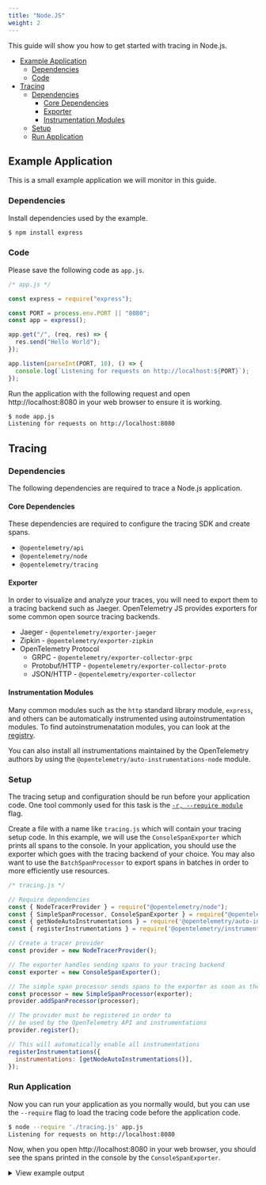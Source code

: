 ```yaml
---
title: "Node.JS"
weight: 2
---
```


This guide will show you how to get started with tracing in Node.js.

- [Example Application](#example-application)
  - [Dependencies](#dependencies)
  - [Code](#code)
- [Tracing](#tracing)
  - [Dependencies](#dependencies-1)
    - [Core Dependencies](#core-dependencies)
    - [Exporter](#exporter)
    - [Instrumentation Modules](#instrumentation-modules)
  - [Setup](#setup)
  - [Run Application](#run-application)

## Example Application

This is a small example application we will monitor in this guide.

### Dependencies

Install dependencies used by the example.

```sh
$ npm install express
```

### Code

Please save the following code as `app.js`.

```javascript
/* app.js */

const express = require("express");

const PORT = process.env.PORT || "8080";
const app = express();

app.get("/", (req, res) => {
  res.send("Hello World");
});

app.listen(parseInt(PORT, 10), () => {
  console.log(`Listening for requests on http://localhost:${PORT}`);
});
```

Run the application with the following request and open http://localhost:8080 in your web browser to ensure it is working.

```sh
$ node app.js
Listening for requests on http://localhost:8080
```

## Tracing

### Dependencies

The following dependencies are required to trace a Node.js application.

#### Core Dependencies

These dependencies are required to configure the tracing SDK and create spans.

- `@opentelemetry/api`
- `@opentelemetry/node`
- `@opentelemetry/tracing`

#### Exporter

In order to visualize and analyze your traces, you will need to export them to a tracing backend such as Jaeger. OpenTelemetry JS provides exporters for some common open source tracing backends.

- Jaeger - `@opentelemetry/exporter-jaeger`
- Zipkin - `@opentelemetry/exporter-zipkin`
- OpenTelemetry Protocol
    - GRPC - `@opentelemetry/exporter-collector-grpc`
    - Protobuf/HTTP - `@opentelemetry/exporter-collector-proto`
    - JSON/HTTP - `@opentelemetry/exporter-collector`

#### Instrumentation Modules

Many common modules such as the `http` standard library module, `express`, and others can be automatically instrumented using autoinstrumentation modules. To find autoinstrumenatation modules, you can look at the [registry](https://opentelemetry.io/registry/?language=js&component=instrumentation#).

You can also install all instrumentations maintained by the OpenTelemetry authors by using the `@opentelemetry/auto-instrumentations-node` module.

### Setup

The tracing setup and configuration should be run before your application code. One tool commonly used for this task is the [`-r, --require module`](https://nodejs.org/api/cli.html#cli_r_require_module) flag.

Create a file with a name like `tracing.js` which will contain your tracing setup code. In this example, we will use the `ConsoleSpanExporter` which prints all spans to the console. In your application, you should use the exporter which goes with the tracing backend of your choice. You may also want to use the `BatchSpanProcessor` to export spans in batches in order to more efficiently use resources.

```javascript
/* tracing.js */

// Require dependencies
const { NodeTracerProvider } = require("@opentelemetry/node");
const { SimpleSpanProcessor, ConsoleSpanExporter } = require("@opentelemetry/tracing");
const { getNodeAutoInstrumentations } = require('@opentelemetry/auto-instrumentations-node');
const { registerInstrumentations } = require('@opentelemetry/instrumentation');

// Create a tracer provider
const provider = new NodeTracerProvider();

// The exporter handles sending spans to your tracing backend
const exporter = new ConsoleSpanExporter();

// The simple span processor sends spans to the exporter as soon as they are ended.
const processor = new SimpleSpanProcessor(exporter);
provider.addSpanProcessor(processor);

// The provider must be registered in order to
// be used by the OpenTelemetry API and instrumentations
provider.register();

// This will automatically enable all instrumentations
registerInstrumentations({
  instrumentations: [getNodeAutoInstrumentations()],
});
```

### Run Application

Now you can run your application as you normally would, but you can use the `--require` flag to load the tracing code before the application code.

```sh
$ node --require './tracing.js' app.js
Listening for requests on http://localhost:8080
```

Now, when you open http://localhost:8080 in your web browser, you should see the spans printed in the console by the `ConsoleSpanExporter`.

<details>
<summary>View example output</summary>

```
{
  traceId: '3f1fe6256ea46d19ec3ca97b3409ad6d',
  parentId: 'f0b7b340dd6e08a7',
  name: 'middleware - query',
  id: '41a27f331c7bfed3',
  kind: 0,
  timestamp: 1624982589722992,
  duration: 417,
  attributes: {
    'http.route': '/',
    'express.name': 'query',
    'express.type': 'middleware'
  },
  status: { code: 0 },
  events: []
}
{
  traceId: '3f1fe6256ea46d19ec3ca97b3409ad6d',
  parentId: 'f0b7b340dd6e08a7',
  name: 'middleware - expressInit',
  id: 'e0ed537a699f652a',
  kind: 0,
  timestamp: 1624982589725778,
  duration: 673,
  attributes: {
    'http.route': '/',
    'express.name': 'expressInit',
    'express.type': 'middleware'
  },
  status: { code: 0 },
  events: []
}
{
  traceId: '3f1fe6256ea46d19ec3ca97b3409ad6d',
  parentId: 'f0b7b340dd6e08a7',
  name: 'request handler - /',
  id: '8614a81e1847b7ef',
  kind: 0,
  timestamp: 1624982589726941,
  duration: 21,
  attributes: {
    'http.route': '/',
    'express.name': '/',
    'express.type': 'request_handler'
  },
  status: { code: 0 },
  events: []
}
{
  traceId: '3f1fe6256ea46d19ec3ca97b3409ad6d',
  parentId: undefined,
  name: 'GET /',
  id: 'f0b7b340dd6e08a7',
  kind: 1,
  timestamp: 1624982589720260,
  duration: 11380,
  attributes: {
    'http.url': 'http://localhost:8080/',
    'http.host': 'localhost:8080',
    'net.host.name': 'localhost',
    'http.method': 'GET',
    'http.route': '',
    'http.target': '/',
    'http.user_agent': 'Mozilla/5.0 (Macintosh; Intel Mac OS X 10_15_7) AppleWebKit/537.36 (KHTML, like Gecko) Chrome/91.0.4472.114 Safari/537.36',
    'http.flavor': '1.1',
    'net.transport': 'ip_tcp',
    'net.host.ip': '::1',
    'net.host.port': 8080,
    'net.peer.ip': '::1',
    'net.peer.port': 61520,
    'http.status_code': 304,
    'http.status_text': 'NOT MODIFIED'
  },
  status: { code: 1 },
  events: []
}
```
</details>
